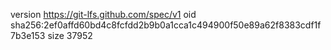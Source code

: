 version https://git-lfs.github.com/spec/v1
oid sha256:2ef0affd60bd4c8fcfdd2b9b0a1cca1c494900f50e89a62f8383cdf1f7b3e153
size 37952
